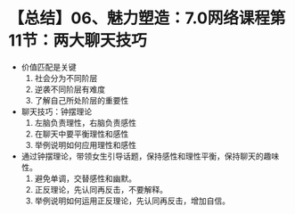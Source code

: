 # 【总结】06、魅力塑造：7.0网络课程第11节：两大聊天技巧

-   价值匹配是关键
    1.  社会分为不同阶层
    2.  逆袭不同阶层有难度
    3.  了解自己所处阶层的重要性
-   聊天技巧：钟摆理论
    1.  左脑负责理性，右脑负责感性
    2.  在聊天中要平衡理性和感性
    3.  举例说明如何应用理性和感性
-   通过钟摆理论，带领女生引导话题，保持感性和理性平衡，保持聊天的趣味性。
    1.  避免单调，交替感性和幽默。
    2.  正反理论，先认同再反击，不要解释。
    3.  举例说明如何运用正反理论，先认同再反击，增加自信。